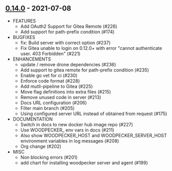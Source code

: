 ## [0.14.0](https://github.com/woodpecker-ci/woodpecker/releases/tag/v0.14.0) - 2021-07-08

* FEATURES
  * Add OAuth2 Support for Gitea Remote (#226)
  * Add support for path-prefix condition (#174)
* BUGFIXES
  * fix: Build server with correct option (#237)
  * Fix Gitea unable to login on 0.12.0+ with error "cannot authenticate user. 403 Forbidden" (#221)
* ENHANCEMENTS
  * update / remove drone dependencies (#236)
  * Add support to gitea remote for path-prefix condition (#235)
  * Enable go vet for ci (#230)
  * Enforce code format (#228)
  * Add mutli-pipeline to Gitea (#225)
  * Move flag definitions into extra files (#215)
  * Remove unused code in server (#213)
  * Docs URL configuration (#206)
  * Filter main branch (#205)
  * Using configured server URL instead of obtained from request (#175)
* DOCUMENTATION
  * Switch in docs to new docker hub image repo (#227)
  * Use WOODPECKER_ env vars in docs (#211)
  * Also show WOODPECKER_HOST and WOODPECKER_SERVER_HOST environment variables in log messages (#208)
  * Org change (#202)
* MISC
  * Non blocking errors (#201)
  * add chart for installing woodpecker server and agent (#199)

